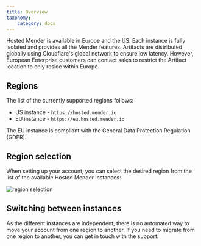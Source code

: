 ```yaml
---
title: Overview
taxonomy:
    category: docs
---
```


Hosted Mender is available in Europe and the US. Each instance is fully isolated and provides all the Mender features. Artifacts are distributed globally using Cloudflare's global network to ensure low latency. However, European Enterprise customers can contact sales to restrict the Artifact location to only reside within Europe.

## Regions

The list of the currently supported regions follows:

* US instance - `https://hosted.mender.io`
* EU instance - `https://eu.hosted.mender.io` 

The EU instance is compliant with the General Data Protection Regulation (GDPR).

## Region selection

When setting up your account, you can select the desired region from the list of the available Hosted Mender instances:

![region selection](region-selection.png)


## Switching between instances

As the different instances are independent, there is no automated way to move your account from one region to another. If you need to migrate from one region to another, you can get in touch with the support.

